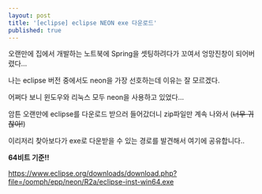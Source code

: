 ```yaml
---
layout: post
title: '[eclipse] eclipse NEON exe 다운로드'
published: true
---
```


오랜만에 집에서 개발하는 노트북에 Spring을 셋팅하려다가 꼬여서 엉망진창이 되어버렸다...

나는 eclipse 버전 중에서도 neon을 가장 선호하는데 이유는 잘 모르겠다. 

어쩌다 보니 윈도우와 리눅스 모두 neon을 사용하고 있었다...

암튼 오랜만에 eclipse를 다운로드 받으러 들어갔더니 zip파일만 계속 나와서 (~~너무 귀찮아!~~)

이리저리 찾아보다가 exe로 다운받을 수 있는 경로를 발견해서 여기에 공유합니다..

**64비트 기준!!**

<https://www.eclipse.org/downloads/download.php?file=/oomph/epp/neon/R2a/eclipse-inst-win64.exe>
